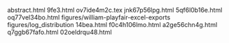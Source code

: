 abstract.html
9fe3.html
ov7ide4m2c.tex
jnk67p56lpg.html
5qf6l0b16e.html
oq77vel34bo.html
figures/william-playfair-excel-exports
figures/log_distribution
14bea.html
f0c4h106lmo.html
a2ge56chn4g.html
q7ggb67fafo.html
02oeldrqu48.html